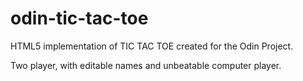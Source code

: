 # odin-tic-tac-toe
HTML5 implementation of TIC TAC TOE created for the Odin Project.

Two player, with editable names and unbeatable computer player.